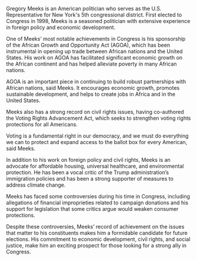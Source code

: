 Gregory Meeks is an American politician who serves as the U.S. Representative for New York's 5th congressional district. First elected to Congress in 1998, Meeks is a seasoned politician with extensive experience in foreign policy and economic development.

One of Meeks’ most notable achievements in Congress is his sponsorship of the African Growth and Opportunity Act (AGOA), which has been instrumental in opening up trade between African nations and the United States. His work on AGOA has facilitated significant economic growth on the African continent and has helped alleviate poverty in many African nations.

AGOA is an important piece in continuing to build robust partnerships with African nations, said Meeks. It encourages economic growth, promotes sustainable development, and helps to create jobs in Africa and in the United States.

Meeks also has a strong record on civil rights issues, having co-authored the Voting Rights Advancement Act, which seeks to strengthen voting rights protections for all Americans.

Voting is a fundamental right in our democracy, and we must do everything we can to protect and expand access to the ballot box for every American, said Meeks.

In addition to his work on foreign policy and civil rights, Meeks is an advocate for affordable housing, universal healthcare, and environmental protection. He has been a vocal critic of the Trump administration’s immigration policies and has been a strong supporter of measures to address climate change.

Meeks has faced some controversies during his time in Congress, including allegations of financial improprieties related to campaign donations and his support for legislation that some critics argue would weaken consumer protections.

Despite these controversies, Meeks’ record of achievement on the issues that matter to his constituents makes him a formidable candidate for future elections. His commitment to economic development, civil rights, and social justice, make him an exciting prospect for those looking for a strong ally in Congress.
